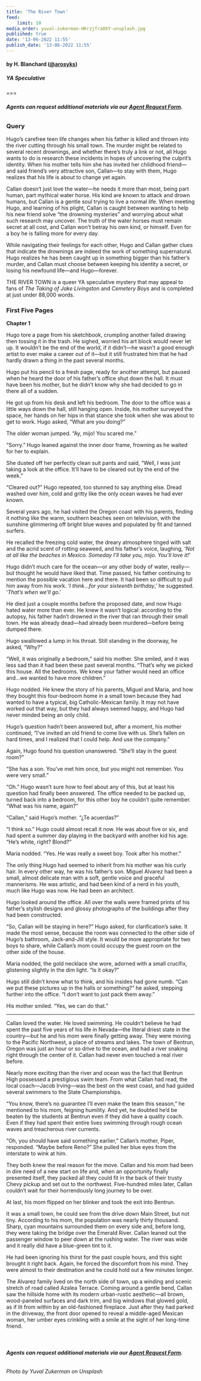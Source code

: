 ```yaml
---
title: 'The River Town'
feed:
    limit: 10
media_order: yuval-zukerman-HKrzjfra0XY-unsplash.jpg
published: true
date: '13-06-2022 11:55'
publish_date: '13-06-2022 11:55'
---
```


#### by H. Blanchard ([@arosyks](https://twitter.com/arosyks?target=_blank))

##### YA Speculative

===

###### **Agents can request additional materials via our [Agent Request Form](https://forms.gle/ttzaGQHoahEnkN6h6?target=_blank).**

### Query
Hugo’s carefree teen life changes when his father is killed and thrown into the river cutting through his small town. The murder might be related to several recent drownings, and whether there’s truly a link or not, all Hugo wants to do is research these incidents in hopes of uncovering the culprit’s identity. When his mother tells him she has invited her childhood friend—and said friend’s very attractive son, Callan—to stay with them, Hugo realizes that his life is about to change yet again.

Callan doesn’t just love the water—he needs it more than most, being part human, part mythical water horse. His kind are known to attack and drown humans, but Callan is a gentle soul trying to live a normal life. When meeting Hugo, and learning of his plight, Callan is caught between wanting to help his new friend solve “the drowning mysteries” and worrying about what such research may uncover. The truth of the water horses must remain secret at all cost, and Callan won’t betray his own kind, or himself. Even for a boy he is falling more for every day.

While navigating their feelings for each other, Hugo and Callan gather clues that indicate the drownings are indeed the work of something supernatural. Hugo realizes he has been caught up in something bigger than his father’s murder, and Callan must choose between keeping his identity a secret, or losing his newfound life—and Hugo—forever.

THE RIVER TOWN is a queer YA speculative mystery that may appeal to fans of _The Taking of Jake Livingston_ and _Cemetery Boys_ and is completed at just under 88,000 words.

### First Five Pages

**Chapter 1**

Hugo tore a page from his sketchbook, crumpling another failed drawing then tossing it in the trash. He sighed, worried his art block would never let up. It wouldn’t be the end of the world, if it didn’t—he wasn’t a good enough artist to ever make a career out of it—but it still frustrated him that he had hardly drawn a thing in the past several months.

Hugo put his pencil to a fresh page, ready for another attempt, but paused when he heard the door of his father’s office shut down the hall. It must have been his mother, but he didn’t know why she had decided to go in there all of a sudden.

He got up from his desk and left his bedroom. The door to the office was a little ways down the hall, still hanging open. Inside, his mother surveyed the space, her hands on her hips in that stance she took when she was about to get to work. Hugo asked, “What are you doing?”

The older woman jumped. “Ay, mijo! You scared me.”

“Sorry.” Hugo leaned against the inner door frame, frowning as he waited for her to explain.

She dusted off her perfectly clean suit pants and said, “Well, I was just taking a look at the office. It’ll have to be cleared out by the end of the week.”

“Cleared out?” Hugo repeated, too stunned to say anything else. Dread washed over him, cold and gritty like the only ocean waves he had ever known.

Several years ago, he had visited the Oregon coast with his parents, finding it nothing like the warm, southern beaches seen on television, with the sunshine glimmering off bright blue waves and populated by fit and tanned surfers.

He recalled the freezing cold water, the dreary atmosphere tinged with salt and the acrid scent of rotting seaweed, and his father’s voice, laughing, ‘_Not at all like the beaches in Mexico. Someday I’ll take you, mijo. You’ll love it!_’

Hugo didn’t much care for the ocean—or any other body of water, really—but thought he would have liked that. Time passed, his father continuing to mention the possible vacation here and there. It had been so difficult to pull him away from his work. ‘_I think…for your sixteenth birthday_,’ he suggested. ‘_That’s when we’ll go_.’

He died just a couple months before the proposed date, and now Hugo hated water more than ever. He knew it wasn’t logical: according to the autopsy, his father hadn’t drowned in the river that ran through their small town. He was already dead—had already been murdered—before being dumped there.

Hugo swallowed a lump in his throat. Still standing in the doorway, he asked, “Why?”

“Well, it was originally a bedroom,” said his mother. She smiled, and it was less sad than it had been these past several months. “That’s why we picked this house. All the bedrooms. We knew your father would need an office and…we wanted to have more children.” 

Hugo nodded. He knew the story of his parents, Miguel and Maria, and how they bought this four-bedroom home in a small town because they had wanted to have a typical, big Catholic-Mexican family. It may not have worked out that way, but they had always seemed happy, and Hugo had never minded being an only child.

Hugo’s question hadn’t been answered but, after a moment, his mother continued, “I’ve invited an old friend to come live with us. She’s fallen on hard times, and I realized that I could help. And use the company.”

Again, Hugo found his question unanswered. “She’ll stay in the guest room?”

“She has a son. You’ve met him once, but you might not remember. You were very small.”

“Oh.” Hugo wasn’t sure how to feel about any of this, but at least his question had finally been answered. The office needed to be packed up, turned back into a bedroom, for this other boy he couldn’t quite remember. “What was his name, again?”

“Callan,” said Hugo’s mother. “¿Te acuerdas?”

“I think so.” Hugo could almost recall it now. He was about five or six, and had spent a summer day playing in the backyard with another kid his age. “He’s white, right? Blond?”

Maria nodded. “Yes. He was really a sweet boy. Took after his mother.”

The only thing Hugo had seemed to inherit from his mother was his curly hair. In every other way, he was his father’s son. Miguel Alvarez had been a small, almost delicate man with a soft, gentle voice and graceful mannerisms. He was artistic, and had been kind of a nerd in his youth, much like Hugo was now. He had been an architect.

Hugo looked around the office. All over the walls were framed prints of his father’s stylish designs and glossy photographs of the buildings after they had been constructed. 

“So, Callan will be staying in here?” Hugo asked, for clarification’s sake. It made the most sense, because the room was connected to the other side of Hugo’s bathroom, Jack-and-Jill style. It would be more appropriate for two boys to share, while Callan’s mom could occupy the guest room on the other side of the house.

Maria nodded, the gold necklace she wore, adorned with a small crucifix, glistening slightly in the dim light. “Is it okay?”

Hugo still didn’t know what to think, and his insides had gone numb. “Can we put these pictures up in the halls or something?” he asked, stepping further into the office. “I don’t want to just pack them away.”

His mother smiled. “Yes, we can do that.”

***

Callan loved the water. He loved swimming. He couldn’t believe he had spent the past five years of his life in Nevada—the literal driest state in the country—but he and his mom were finally getting away. They were moving to the Pacific Northwest, a place of streams and lakes. The town of Bentrun, Oregon was just an hour or so drive to the ocean, and had a river snaking right through the center of it. Callan had never even touched a real river before.

Nearly more exciting than the river and ocean was the fact that Bentrun High possessed a prestigious swim team. From what Callan had read, the local coach—Jacob Irving—was the best on the west coast, and had guided several swimmers to the State Championships.

“You know, there’s no guarantee I’ll even make the team this season,” he mentioned to his mom, feigning humility. And yet, he doubted he’d be beaten by the students at Bentrun even if they did have a quality coach. Even if they had spent their entire lives swimming through rough ocean waves and treacherous river currents.

“Oh, you should have said something earlier,” Callan’s mother, Piper, responded. “Maybe before Reno?” She pulled her blue eyes from the interstate to wink at him.

They both knew the real reason for the move. Callan and his mom had been in dire need of a new start on life and, when an opportunity finally presented itself, they packed all they could fit in the back of their trusty Chevy pickup and set out to the northwest. Five-hundred miles later, Callan couldn’t wait for their horrendously long journey to be over. 

At last, his mom flipped on her blinker and took the exit into Bentrun. 

It was a small town, he could see from the drive down Main Street, but not tiny. According to his mom, the population was nearly thirty thousand. Sharp, cyan mountains surrounded them on every side and, before long, they were taking the bridge over the Emerald River. Callan leaned out the passenger window to peer down at the rushing water. The river was wide and it really did have a blue-green tint to it.

He had been ignoring his thirst for the past couple hours, and this sight brought it right back. Again, he forced the discomfort from his mind. They were almost to their destination and he could hold out a few minutes longer.

The Alvarez family lived on the north side of town, up a winding and scenic stretch of road called Azalea Terrace. Coming around a gentle bend, Callan saw the hillside home with its modern urban-rustic aesthetic—all brown, wood-paneled surfaces and dark trim, and big windows that glowed gold, as if lit from within by an old-fashioned fireplace. Just after they had parked in the driveway, the front door opened to reveal a middle-aged Mexican woman, her umber eyes crinkling with a smile at the sight of her long-time friend. 
</br>
</br>
</br>
###### **Agents can request additional materials via our [Agent Request Form](https://forms.gle/ttzaGQHoahEnkN6h6?target=_blank).**
###### Photo by Yuval Zukerman on Unsplash